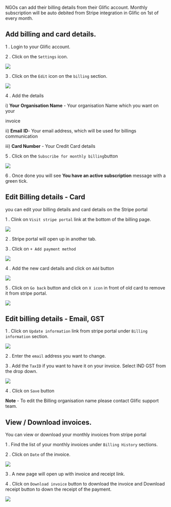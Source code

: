NGOs can add their billing details from their Glific account. Monthly subscription will be auto debited from Stripe integration in Glific on 1st of every month.

## Add billing and card details.

1 . Login to your Glific account.

2 . Click on the `Settings` icon.

![](https://static.slab.com/prod/uploads/8k89m6if/posts/images/QX4s0iPQY8g3DV0TnJ0VKrfA.png)



3 . Click on the `Edit` icon on the `billing` section.

![](https://static.slab.com/prod/uploads/8k89m6if/posts/images/yp658uJd-abpi79-zWxE4rqR.png)



4 . Add the details

i) **Your**  **Organisation Name** - Your organisation Name which you want on your

invoice

ii) **Email**  **ID**- Your email address, which will be used for  billings communication

iii) **Card Number** - Your Credit Card details

5 . Click on the `Subscribe for monthly billing`button

![](https://static.slab.com/prod/uploads/8k89m6if/posts/images/L1HEy4oJyj8KDigqgFJZudOK.png)

6 . Once done you will see **You have an active subscription** message with a green tick.



## Edit Billing details - Card

you can edit your billing details and card details on the Stripe portal

1 . Clink on `Visit stripe portal` link at the bottom of the billing page.

![](https://static.slab.com/prod/uploads/8k89m6if/posts/images/XLtgXkltoFajRs3CG_9oDofd.png)



2 . Stripe portal will open up in another tab.

3 .  Click on `+ Add payment method`

![](https://static.slab.com/prod/uploads/8k89m6if/posts/images/jvNXZNiG6zT5TzojfboE4o-3.png)

4 .  Add the new card details and click on `Add` button

![](https://static.slab.com/prod/uploads/8k89m6if/posts/images/mEg6nTbJlL7dvY1HV7MArh31.png)

5 . Click on `Go back` button  and click on `X icon` in front of old card to remove it from stripe portal.

![](https://static.slab.com/prod/uploads/8k89m6if/posts/images/_hM6A9T-515C9bxjmBPbCm8Q.png)

## Edit billing details - Email, GST

1 . Click on `Update information` link from stripe portal under `Billing information` section.

![](https://static.slab.com/prod/uploads/8k89m6if/posts/images/c--ExlRNfqM3XWlkPlxNm0B-.png)

2 .  Enter the `email` address you want to change.

3 . Add the `TaxID` if you want to have it on your invoice. Select IND GST from the drop down.

![](https://static.slab.com/prod/uploads/8k89m6if/posts/images/IlYK3fFRWh13bgIgTchjSi8H.png)

4 .  Click on `Save` button

**Note** - To edit the Billing organisation name please contact Glific support team.



## View / Download invoices.

You can view or download your monthly invoices from stripe portal

1 . Find the list of your monthly invoices under `Billing History` sections.

2 . Click on `Date` of the invoice.

![](https://static.slab.com/prod/uploads/8k89m6if/posts/images/yh4I7qVBp3jCSwfNyD_woqbS.png)



3 . A new page will open up with invoice and receipt link.

4 . Click on `Download invoice` button to download the invoice and Download receipt button to down the receipt of the payment.

![](https://static.slab.com/prod/uploads/8k89m6if/posts/images/9LnrUjT9TM00kjwlBvQeXsHl.png)
